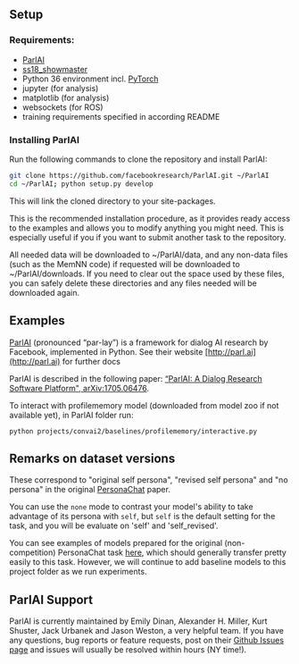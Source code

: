 ## Setup
### Requirements:
- [ParlAI](https://github.com/facebookresearch/ParlAI)
- [ss18_showmaster](https://github.com/Roboy/ss18_showmaster)
- Python 36 environment incl. [PyTorch](http://pytorch.org/)
- jupyter (for analysis)
- matplotlib (for analysis)
- websockets (for ROS)
- training requirements specified in according README

### Installing ParlAI

Run the following commands to clone the repository and install ParlAI:

```bash
git clone https://github.com/facebookresearch/ParlAI.git ~/ParlAI
cd ~/ParlAI; python setup.py develop
```

This will link the cloned directory to your site-packages.

This is the recommended installation procedure, as it provides ready access to the examples and allows you to modify anything you might need. This is especially useful if you if you want to submit another task to the repository.

All needed data will be downloaded to ~/ParlAI/data, and any non-data files (such as the MemNN code) if requested will be downloaded to ~/ParlAI/downloads. If you need to clear out the space used by these files, you can safely delete these directories and any files needed will be downloaded again.

## Examples

[ParlAI](https://github.com/facebookresearch/ParlAI/) (pronounced “par-lay”) is a framework for dialog AI research by Facebook, implemented in Python. See their website [http://parl.ai](http://parl.ai) for further docs

ParlAI is described in the following paper:
[“ParlAI: A Dialog Research Software Platform", arXiv:1705.06476](https://arxiv.org/abs/1705.06476).

To interact with profilememory model (downloaded from model zoo if not available yet), in ParlAI folder run:
```
python projects/convai2/baselines/profilememory/interactive.py 
```

## Remarks on dataset versions

These correspond to "original self persona", "revised self persona" and "no persona" in the original [PersonaChat](https://arxiv.org/pdf/1801.07243.pdf) paper.

You can use the `none` mode to contrast your model's ability to take advantage of its persona with `self`, but `self` is the default setting for the task, and you will be evaluate on 'self' and 'self_revised'.

You can see examples of models prepared for the original (non-competition) PersonaChat task [here](https://github.com/facebookresearch/ParlAI/tree/master/projects/personachat), which should generally transfer pretty easily to this task. However, we will continue to add baseline models to this project folder as we run experiments.

## ParlAI Support
ParlAI is currently maintained by Emily Dinan, Alexander H. Miller, Kurt Shuster, Jack Urbanek and Jason Weston, a very helpful team. If you have any questions, bug reports or feature requests, post on their [Github Issues page](https://github.com/facebookresearch/ParlAI/issues) and issues will usually be resolved within hours (NY time!).

